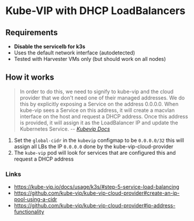 # Kube-VIP with DHCP LoadBalancers

## Requirements
- **Disable the servicelb for k3s**
- Uses the default network interface (autodetected)
- Tested with Harvester VMs only (but should work on all nodes)

## How it works

> In order to do this, we need to signify to kube-vip and the cloud provider that we don't need one of their managed addresses. 
> We do this by explicitly exposing a Service on the address 0.0.0.0. When kube-vip sees a Service on this address, it will create 
> a macvlan interface on the host and request a DHCP address. Once this address is provided, it will assign it as the LoadBalancer 
> IP and update the Kubernetes Service.
> -- <cite>[Kubevip Docs][1]</cite>

[1]: https://kube-vip.io/docs/usage/kubernetes-services/?query=dhcp#using-dhcp-for-load-balancers-experimental-kube-vip-v021

1. Set the `global-cidr` in the `kubevip` configmap to be `0.0.0.0/32` this will assign all LBs the IP `0.0.0.0` done by the kube-vip-cloud-provider
2. The `kube-vip` pod will look for services that are configured this and request a DHCP address 

### Links
- https://kube-vip.io/docs/usage/k3s/#step-5-service-load-balancing
- https://github.com/kube-vip/kube-vip-cloud-provider#create-an-ip-pool-using-a-cidr
- https://github.com/kube-vip/kube-vip-cloud-provider#ip-address-functionality